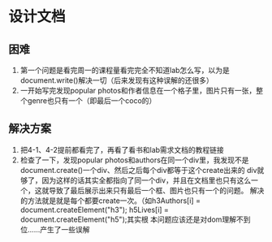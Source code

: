 设计文档
=====
## 困难
1. 第一个问题是看完周一的课程量看完完全不知道lab怎么写，以为是document.write()解决一切（后来发现有这种误解的还很多）
2. 一开始写完发现popular photos和作者信息在一个格子里，图片只有一张，整个genre也只有一个（即最后一个coco的）
## 解决方案
1. 把4-1、4-2提前都看完了，再看了看书和lab需求文档的教程链接
2. 检查了一下，发现popular photos和authors在同一个div里，我发现不是document.create()一个div、然后之后每个div都等于这个create出来的
div就够了，因为这样的话其实全都指向了同一个div，并且在文档里也只有这么一个，这就导致了最后展示出来只有最后一个框、图片也只有一个的问题。
解决的方法就是就是每个都要create一次。（如h3Authors[i] = document.createElement("h3"); h5Lives[i] = document.createElement("h5");其实根
本问题应该还是对dom理解不到位……产生了一些误解